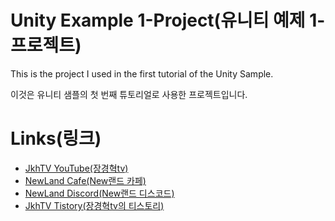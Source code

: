 # **Unity Example 1-Project(유니티 예제 1-프로젝트)**

This is the project I used in the first tutorial of the Unity Sample.

이것은 유니티 샘플의 첫 번째 튜토리얼로 사용한 프로젝트입니다.

# **Links(링크)**

* [JkhTV YouTube(장경혁tv)](https://www.youtube.com/@NewLand2019-JkhTV)
* [NewLand Cafe(New랜드 카페)](https://cafe.naver.com/2019newland)
* [NewLand Discord(New랜드 디스코드)](https://discord.gg/2J646MaZGA)
* [JkhTV Tistory(장경혁tv의 티스토리)](https://jkhtv.tistory.com)
